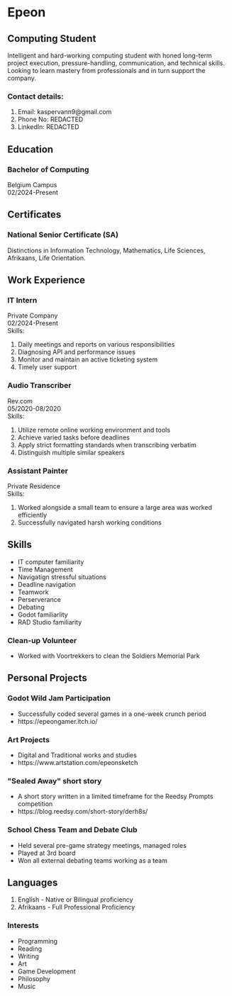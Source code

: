 <html>
<body>
<h1>Epeon</h1>
  <section>
    <h2>Computing Student</h2>
    <p>Intelligent and hard-working computing student with honed long-term project execution, pressure-handling,
communication, and technical skills. Looking to learn mastery from professionals and in turn support the company.</p>
  </section>
  <section>
    <h3>Contact details:</h3>
      <ol>
        <li>Email: kaspervann9@gmail.com</li>
        <li>Phone No: REDACTED<!---+27 71 442 0787--></li>
        <li>LinkedIn: REDACTED<!---<a>linkedin.com/in/kasper-van-niekerk-n09n</a>--></li>
      </ol>
  </section>
  <section>
    <h2>Education</h2>
      <article><h3>Bachelor of Computing</h3>Belgium Campus<br>02/2024-Present</article>
    <h2>Certificates</h2>
      <article><h3>National Senior Certificate (SA)</h3>Distinctions in Information Technology, Mathematics, Life Sciences,
Afrikaans, Life Orientation.</article>
  </section>
  <section>
    <h2>Work Experience</h2>
    <article>
      <h3>IT Intern</h3>
      <p>Private Company<br>02/2024-Present<br>Skills:</p>
      <ol>
        <li>Daily meetings and reports on various responsibilities</li>
        <li>Diagnosing API and performance issues</li>
        <li>Monitor and maintain an active ticketing system</li>
        <li>Timely user support</li>
      </ol>
      <h3>Audio Transcriber</h3>
      <p>Rev.com<br>05/2020-08/2020<br>Skills:</p>
      <ol>
        <li>Utilize remote online working environment and tools</li>
        <li>Achieve varied tasks before deadlines</li>
        <li>Apply strict formatting standards when transcribing verbatim</li>
        <li>Distinguish multiple similar speakers</li>
      </ol>
      <h3>Assistant Painter</h3>
      <p>Private Residence<br>Skills:</p>
      <ol>
        <li>Worked alongside a small team to ensure a large area was worked efficiently</li>
        <li>Successfully navigated harsh working conditions</li>
      </ol>
      <!---empty comment-->
    </article>
  </section>
  <section>
    <h2>Skills</h2>
    <ul>
      <li>IT computer familiarity</li>
      <li>Time Management</li>
      <li>Navigatign stressful situations</li>
      <li>Deadline navigation</li>
      <li>Teamwork</li>
      <li>Perserverance</li>
      <li>Debating</li>
      <li>Godot familiarlity</li>
      <li>RAD Studio familiarity</li>
    </ul>
  </section>
  <section>
    <article>
      <h3>Clean-up Volunteer</h3>
      <ul>
        <li>Worked with Voortrekkers to clean the Soldiers Memorial Park</li>
      </ul>
    </article>
    <h2>Personal Projects</h2>
    <article>
      <h3>Godot Wild Jam Participation</h3>
      <ul>
        <li>Successfully coded several games in a one-week crunch period</li>
        <li><a>https://epeongamer.itch.io/</a></li>
      </ul>
    </article>
    <article>
      <h3>Art Projects</h3>
      <ul>
        <li>Digital and Traditional works and studies</li>
        <li><a>https://www.artstation.com/epeonsketch</a></li>
      </ul>
    </article>
    <article>
      <h3>"Sealed Away" short story</h3>
      <ul>
        <li>A short story written in a limited timeframe for the Reedsy Prompts
competition</li>
        <li><a>https://blog.reedsy.com/short-story/derh8s/</a></li>
      </ul>
    </article>
    <article>
      <h3>School Chess Team and Debate Club</h3>
      <ul>
        <li>Held several pre-game strategy meetings, managed roles</li>
        <li>Played at 3rd board</li>
        <li>Won all external debating teams working as a team</li>
      </ul>
    </article>
  </section>
  <section>
    <h2>Languages</h2>
    <ol>
      <li>English - Native or Bilingual proficiency</li>
      <li>Afrikaans - Full Professional Proficiency</li>
    </ol>
  </section>
  <section>
    <h3>Interests</h3>
    <ul>
      <li>Programming</li>
      <li>Reading</li>
      <li>Writing</li>
      <li>Art</li>
      <li>Game Development</li>
      <li>Philosophy</li>
      <li>Music</li>
    </ul>
  </section>
</body>
</html>
